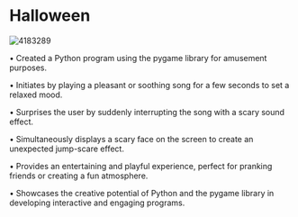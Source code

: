 # Halloween

![4183289](https://github.com/Jai-Doshi/halloween/assets/62877713/2a29df9f-03a5-47a6-b7ec-64eac7e1df51)

•	Created a Python program using the pygame library for amusement purposes.

•	Initiates by playing a pleasant or soothing song for a few seconds to set a relaxed mood.

•	Surprises the user by suddenly interrupting the song with a scary sound effect.

•	Simultaneously displays a scary face on the screen to create an unexpected jump-scare effect.

•	Provides an entertaining and playful experience, perfect for pranking friends or creating a fun atmosphere.

•	Showcases the creative potential of Python and the pygame library in developing interactive and engaging programs.

